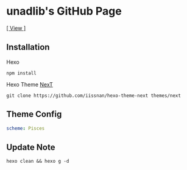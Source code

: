 # unadlib's GitHub Page

<a href="https://unadlib.github.io/" target="_blank">[ View ]</a>

## Installation

Hexo

```
npm install
```

Hexo Theme <a href="http://theme-next.iissnan.com/" target="_blank">NexT</a>
```
git clone https://github.com/iissnan/hexo-theme-next themes/next
```
## Theme Config
```yml
scheme: Pisces
```
## Update Note
```
hexo clean && hexo g -d
```